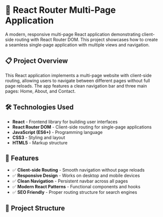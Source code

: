 # 🚀 React Router Multi-Page Application

A modern, responsive multi-page React application demonstrating client-side routing with React Router DOM. This project showcases how to create a seamless single-page application with multiple views and navigation.

## 📋 Project Overview

This React application implements a multi-page website with client-side routing, allowing users to navigate between different pages without full page reloads. The app features a clean navigation bar and three main pages: Home, About, and Contact.

## 🛠️ Technologies Used

- **React** - Frontend library for building user interfaces
- **React Router DOM** - Client-side routing for single-page applications
- **JavaScript (ES6+)** - Programming language
- **CSS3** - Styling and layout
- **HTML5** - Markup structure

## 🎯 Features

- ✅ **Client-side Routing** - Smooth navigation without page reloads
- ✅ **Responsive Design** - Works on desktop and mobile devices
- ✅ **Clean Navigation** - Persistent navbar across all pages
- ✅ **Modern React Patterns** - Functional components and hooks
- ✅ **SEO Friendly** - Proper routing structure for search engines

## 📁 Project Structure
